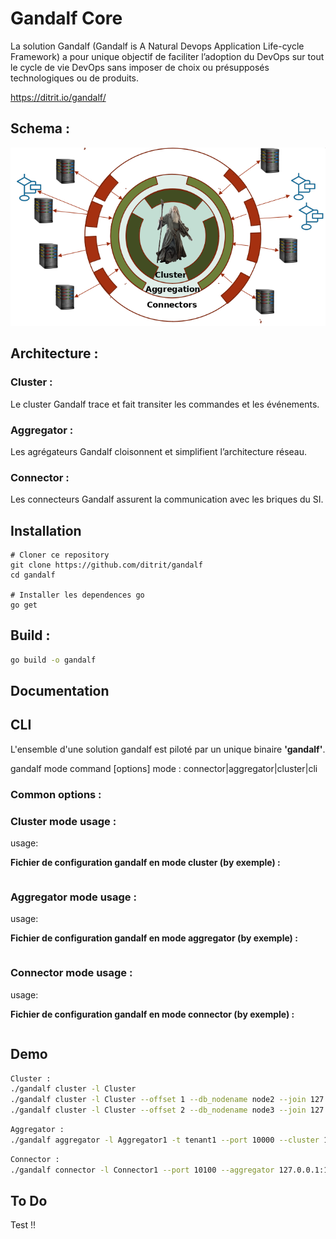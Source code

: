 # Gandalf Core
La solution Gandalf (Gandalf is A Natural Devops Application Life-cycle Framework) a pour unique objectif de faciliter l’adoption du DevOps sur tout le cycle de vie DevOps sans imposer de choix ou présupposés technologiques ou de produits.

https://ditrit.io/gandalf/

## Schema :
![alt text](images/schemagandalf.png "gandalf schéma")


## Architecture :

### Cluster :
Le cluster Gandalf trace et fait transiter les commandes et les événements.
### Aggregator :
Les agrégateurs Gandalf cloisonnent et simplifient l’architecture réseau.
### Connector : 
Les connecteurs Gandalf assurent la communication avec les briques du SI.   

## Installation

```
# Cloner ce repository
git clone https://github.com/ditrit/gandalf
cd gandalf

# Installer les dependences go
go get
```

## Build :

```bash
go build -o gandalf
```

## Documentation


## CLI
L'ensemble d'une solution gandalf est piloté par un unique binaire **'gandalf'**.

gandalf mode command [options]
mode : connector|aggregator|cluster|cli

### Common options :


### Cluster mode usage :
usage:  


**Fichier de configuration gandalf en mode cluster (by exemple) :**

```bash
```

### Aggregator mode usage :
usage:  

**Fichier de configuration gandalf en mode aggregator (by exemple) :**

```bash
```

### Connector mode usage :
usage:  

**Fichier de configuration gandalf en mode connector (by exemple) :**

```bash
```

## Demo
```bash
Cluster :
./gandalf cluster -l Cluster
./gandalf cluster -l Cluster --offset 1 --db_nodename node2 --join 127.0.0.1:9099 --secret TUTU
./gandalf cluster -l Cluster --offset 2 --db_nodename node3 --join 127.0.0.1:9099 --secret TITI
```

```bash
Aggregator :
./gandalf aggregator -l Aggregator1 -t tenant1 --port 10000 --cluster 127.0.0.1:9099 --secret TATA
```

```bash
Connector :
./gandalf connector -l Connector1 --port 10100 --aggregator 127.0.0.1:10000 --secret TOTO --class utils --product Custom
```

## To Do

Test !!